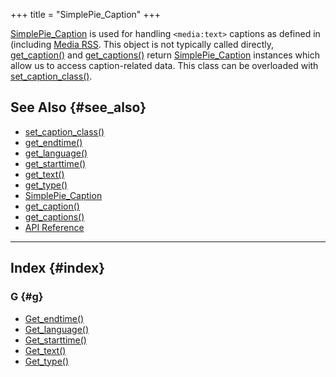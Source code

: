 +++
title = "SimplePie_Caption"
+++

<span class="curid">[SimplePie_Caption](@/wiki/reference/simplepie_caption/_index.md)</span> is used for handling `<media:text>` captions as defined in (including [Media RSS](http://search.yahoo.com/mrss). This object is not typically called directly, [get_caption()](@/wiki/reference/simplepie_enclosure/get_caption.md) and [get_captions()](@/wiki/reference/simplepie_enclosure/get_captions.md) return <span class="curid">[SimplePie_Caption](@/wiki/reference/simplepie_caption/_index.md)</span> instances which allow us to access caption-related data. This class can be overloaded with [set_caption_class()](@/wiki/reference/simplepie/set_caption_class.md).

## See Also {#see_also}

<div id="plugin__backlinks">

- [set_caption_class()](@/wiki/reference/simplepie/set_caption_class.md)
- [get_endtime()](@/wiki/reference/simplepie_caption/get_endtime.md)
- [get_language()](@/wiki/reference/simplepie_caption/get_language.md)
- [get_starttime()](@/wiki/reference/simplepie_caption/get_starttime.md)
- [get_text()](@/wiki/reference/simplepie_caption/get_text.md)
- [get_type()](@/wiki/reference/simplepie_caption/get_type.md)
- <span class="curid">[SimplePie_Caption](@/wiki/reference/simplepie_caption/_index.md)</span>
- [get_caption()](@/wiki/reference/simplepie_enclosure/get_caption.md)
- [get_captions()](@/wiki/reference/simplepie_enclosure/get_captions.md)
- [API Reference](@/wiki/reference/_index.md)

</div>

<div id="alphaindex">

---

## Index {#index}

### G {#g}

- [Get_endtime()](@/wiki/reference/simplepie_caption/get_endtime.md)
- [Get_language()](@/wiki/reference/simplepie_caption/get_language.md)
- [Get_starttime()](@/wiki/reference/simplepie_caption/get_starttime.md)
- [Get_text()](@/wiki/reference/simplepie_caption/get_text.md)
- [Get_type()](@/wiki/reference/simplepie_caption/get_type.md)

</div>
